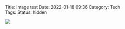 Title: image test
Date: 2022-01-18 09:36
Category: Tech	
Tags: 
Status: hidden

![](paperplane.png)

